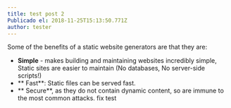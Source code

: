 ```yaml
---
title: test post 2
Publicado el: 2018-11-25T15:13:50.771Z
author: tester
---
```

Some of the benefits of a static website generators are that they are:

* **Simple** - makes building and maintaining websites incredibly simple, Static sites are easier to maintain (No databases, No server-side scripts!)
* ** Fast**: Static files can be served fast.
* ** Secure**, as they do not contain dynamic content, so are immune to the most common attacks.
fix test